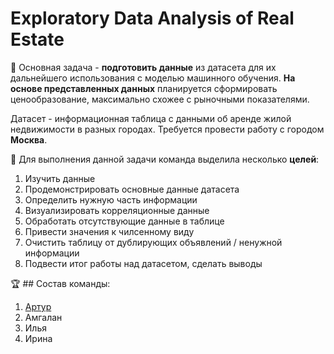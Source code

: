 <h1> Exploratory Data Analysis of Real Estate </a></h1>
  
🎯 Основная задача - **подготовить данные** из датасета для их дальнейшего использования с моделью машинного обучения. **На основе представленных данных** планируется сформировать ценообразование, максимально схожее с рыночными показателями.

Датасет - информационная таблица с данными об аренде жилой недвижимости в разных городах. Требуется провести работу с городом **Москва**.


📝 Для выполнения данной задачи команда выделила несколько **целей**:
1. Изучить данные
2. Продемонстрировать основные данные датасета
3. Определить нужную часть информации
4. Визуализировать корреляционные данные
4. Обработать отсутствующие данные в таблице
5. Привести значения к чилсенному виду
6. Очистить таблицу от дублирующих объявлений / ненужной информации
7. Подвести итог работы над датасетом, сделать выводы

🏆 ## Состав команды:
1. [Артур](https://github.com/articarti)
2. Амгалан
3. Илья
4. Ирина
